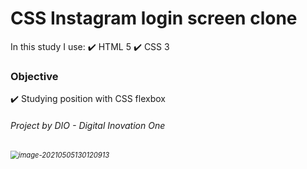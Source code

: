 # CSS Instagram login screen clone

In this study I use:
:heavy_check_mark: HTML 5
:heavy_check_mark: CSS 3

### Objective

:heavy_check_mark: Studying position with CSS flexbox



###### Project by DIO - Digital Inovation One

###### <img src="D:\workspace\Curso html-css basico - DIO\Projeto 2 - Instagram login\img\image-20210505130120913.png" alt="image-20210505130120913" style="zoom: 80%;" />